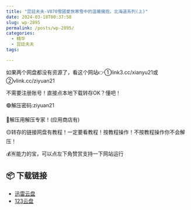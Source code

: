 ```yaml
---
title: "昆廷夫夫-V070雪國愛旅寒雪中的溫暖擁抱，北海道系列(上)"
date: 2024-03-18T00:37:58
slug: wp-2895
permalink: /posts/wp-2895/
categories:
  - 精华
  - 昆廷夫夫
tags:

---
```


如果两个网盘都没有资源了，看这个网站👉①link3.cc/xianyu21或②vlink.cc/ziyuan21

不需要注册账号！直接点本地下载转存OK？懂吧！

🟢解压密码:ziyuan21

🔵解压用解压专家！(应用商店有)

🟡转存的链接网盘有教程！一定要看教程！按教程操作！不按教程操作你不会解压！

💰🈶能力的宝，可以点左下角赞赏支持一下网站运行

## 📦 下载链接
- [迅雷云盘](https://blziyuan21.com/pay-download/2895?key=d6446788de&down_id=0)
- [123云盘](https://blziyuan21.com/pay-download/2895?key=d6446788de&down_id=1)

